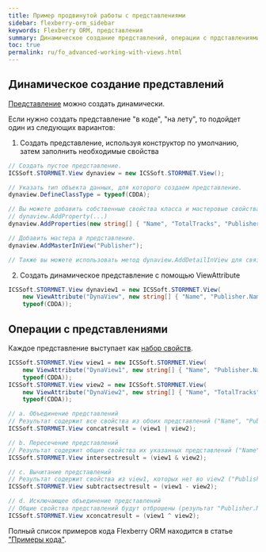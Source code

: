 ```yaml
---
title: Пример продвинутой работы с представлениями
sidebar: flexberry-orm_sidebar
keywords: Flexberry ORM, представления
summary: Динамическое создание представлений, операции с прдставлениями
toc: true
permalink: ru/fo_advanced-working-with-views.html
---
```


## Динамическое создание представлений

[Представление](fd_view-definition.html) можно создать динамически.

Если нужно создать представление "в коде", "на лету", то подойдет один из следующих вариантов:

1. Создать представление, используя конструктор по умолчанию, затем заполнить необходимые свойства

```csharp
// Создать пустое представление.
ICSSoft.STORMNET.View dynaview = new ICSSoft.STORMNET.View();

// Указать тип объекта данных, для которого создаем представление.
dynaview.DefineClassType = typeof(CDDA); 

// Вы можете добавить собственные свойства класса и мастеровые свойства массивом, либо по одному.
// dynaview.AddProperty(...)
dynaview.AddProperties(new string[] { "Name", "TotalTracks", "Publisher.Name" }); 

// Добавить мастера в представление.
dynaview.AddMasterInView("Publisher"); 

// Также вы можете использовать метод dynaview.AddDetailInView для связывания этого представления с детейловыми представлениями.
```

2. Создать динамическое представление с помощью ViewAttribute

```csharp
ICSSoft.STORMNET.View dynaview1 = new ICSSoft.STORMNET.View(
    new ViewAttribute("DynaView", new string[] { "Name", "Publisher.Name" }), 
    typeof(CDDA));
```

## Операции с представлениями 

Каждое представление выступает как [набор свойств](fo_view-operations.html).

```csharp
ICSSoft.STORMNET.View view1 = new ICSSoft.STORMNET.View(
    new ViewAttribute("DynaView1", new string[] { "Name", "Publisher.Name" }), 
    typeof(CDDA));
ICSSoft.STORMNET.View view2 = new ICSSoft.STORMNET.View(
    new ViewAttribute("DynaView2", new string[] { "Name", "TotalTracks" }), 
    typeof(CDDA));

// a. Объединение представлений
// Результат содержит все свойства из обоих представлений ("Name", "Publisher.Name", "TotalTracks");
ICSSoft.STORMNET.View concatresult = (view1 | view2);

// b. Пересечение представлений
// Результат содержит общие свойства их указанных представлений ("Name");
ICSSoft.STORMNET.View intersectresult = (view1 & view2); 

// c. Вычитание представлений
// Результат содержит свойства из view1, которых нет во view2 ("Publisher.Name");
ICSSoft.STORMNET.View subtractsectresult = (view1 - view2); 

// d. Исключающее объединение представлений
// Общие свойства представлений будут отброшены (результат "Publisher.Name", "TotalTracks");
ICSSoft.STORMNET.View xconcatresult = (view1 ^ view2); 
```

Полный список примеров кода Flexberry ORM находится в статье ["Примеры кода"](fo_code-samples.html).
